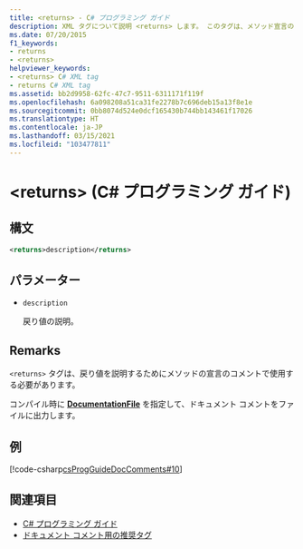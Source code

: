 ```yaml
---
title: <returns> - C# プログラミング ガイド
description: XML タグについて説明 <returns> します。 このタグは、メソッド宣言のコメントで戻り値を記述するために使用されます。
ms.date: 07/20/2015
f1_keywords:
- returns
- <returns>
helpviewer_keywords:
- <returns> C# XML tag
- returns C# XML tag
ms.assetid: bb2d9958-62fc-47c7-9511-6311171f119f
ms.openlocfilehash: 6a098208a51ca31fe2278b7c696deb15a13f8e1e
ms.sourcegitcommit: 0bb8074d524e0dcf165430b744bb143461f17026
ms.translationtype: HT
ms.contentlocale: ja-JP
ms.lasthandoff: 03/15/2021
ms.locfileid: "103477811"
---
```

# <a name="returns-c-programming-guide"></a>\<returns> (C# プログラミング ガイド)

## <a name="syntax"></a>構文

```xml
<returns>description</returns>
```

## <a name="parameters"></a>パラメーター

- `description`

  戻り値の説明。

## <a name="remarks"></a>Remarks

`<returns>` タグは、戻り値を説明するためにメソッドの宣言のコメントで使用する必要があります。

コンパイル時に [**DocumentationFile**](../../language-reference/compiler-options/output.md#documentationfile) を指定して、ドキュメント コメントをファイルに出力します。

## <a name="example"></a>例

[!code-csharp[csProgGuideDocComments#10](~/samples/snippets/csharp/VS_Snippets_VBCSharp/csProgGuideDocComments/CS/DocComments.cs#10)]

## <a name="see-also"></a>関連項目

- [C# プログラミング ガイド](../index.md)
- [ドキュメント コメント用の推奨タグ](./recommended-tags-for-documentation-comments.md)
